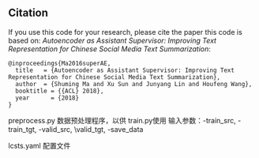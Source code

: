 ## Citation
If you use this code for your research, please cite the paper this code is based on:
*Autoencoder as Assistant Supervisor: Improving Text Representation for Chinese Social Media Text Summarization*:

```
@inproceedings{Ma2016superAE,
  title   = {Autoencoder as Assistant Supervisor: Improving Text Representation for Chinese Social Media Text Summarization},
  author  = {Shuming Ma and Xu Sun and Junyang Lin and Houfeng Wang},
  booktitle = {{ACL} 2018},
  year      = {2018}
}
```

preprocess.py 数据预处理程序，以供 train.py使用 输入参数：-train\_src, -train\_tgt, -valid\_src, \valid\_tgt, -save\_data

lcsts.yaml 配置文件
